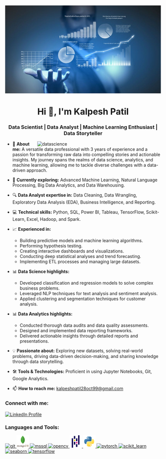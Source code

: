 ![logo](https://github.com/kalpesh18281999/kalpesh18281999/blob/main/DA1.jpg)

<h1 align="center">Hi 👋, I'm Kalpesh Patil</h1>
<h3 align="center">Data Scientist | Data Analyst | Machine Learning Enthusiast | Data Storyteller</h3>

<img align="right" alt="datascience" width="400" src="https://user-images.githubusercontent.com/55389276/140866485-8fb1c876-9a8f-4d6a-98dc-08c4981eaf70.gif">

- 💬 **About me:** A versatile data professional with 3 years of experience and a passion for transforming raw data into compelling stories and actionable insights. My journey spans the realms of data science, analytics, and machine learning, allowing me to tackle diverse challenges with a data-driven approach.

- 🌱 **Currently exploring:** Advanced Machine Learning, Natural Language Processing, Big Data Analytics, and Data Warehousing.

- 🔍 **Data Analyst expertise in:** Data Cleaning, Data Wrangling, Exploratory Data Analysis (EDA), Business Intelligence, and Reporting.

- 💻 **Technical skills:** Python, SQL, Power BI, Tableau, TensorFlow, Scikit-Learn, Excel, Hadoop, and Spark.

- 📈 **Experienced in:**
  - Building predictive models and machine learning algorithms.
  - Performing hypothesis testing.
  - Creating interactive dashboards and visualizations.
  - Conducting deep statistical analyses and trend forecasting.
  - Implementing ETL processes and managing large datasets.

- 📊 **Data Science highlights:**
  - Developed classification and regression models to solve complex business problems.
  - Leveraged NLP techniques for text analysis and sentiment analysis.
  - Applied clustering and segmentation techniques for customer analysis.

- 📊 **Data Analytics highlights:**
  - Conducted thorough data audits and data quality assessments.
  - Designed and implemented data reporting frameworks.
  - Delivered actionable insights through detailed reports and presentations.

- 💡 **Passionate about:** Exploring new datasets, solving real-world problems, driving data-driven decision-making, and sharing knowledge through data storytelling.

- 🛠️ **Tools & Technologies:** Proficient in using Jupyter Notebooks, Git, Google Analytics.

- 📫 **How to reach me:** [kalpeshpatil28oct99@gmail.com](mailto:kalpeshpatil28oct99@gmail.com)

<h3 align="left">Connect with me:</h3>
<p align="left">
<a href="https://www.linkedin.com/in/kalpesh-patil-409b69156/" target="blank"><img align="center" src="https://raw.githubusercontent.com/rahuldkjain/github-profile-readme-generator/master/src/images/icons/Social/linked-in-alt.svg" alt="LinkedIn Profile" height="30" width="40" /></a>
</p>

<h3 align="left">Languages and Tools:</h3>
<p align="left">
<a href="https://git-scm.com/" target="_blank" rel="noreferrer"> <img src="https://www.vectorlogo.zone/logos/git-scm/git-scm-icon.svg" alt="git" width="40" height="40"/> </a>
<a href="https://www.mongodb.com/" target="_blank" rel="noreferrer"> <img src="https://raw.githubusercontent.com/devicons/devicon/master/icons/mongodb/mongodb-original-wordmark.svg" alt="mongodb" width="40" height="40"/> </a>
<a href="https://www.microsoft.com/en-us/sql-server" target="_blank" rel="noreferrer"> <img src="https://www.svgrepo.com/show/303229/microsoft-sql-server-logo.svg" alt="mssql" width="40" height="40"/> </a>
<a href="https://opencv.org/" target="_blank" rel="noreferrer"> <img src="https://www.vectorlogo.zone/logos/opencv/opencv-icon.svg" alt="opencv" width="40" height="40"/> </a>
<a href="https://pandas.pydata.org/" target="_blank" rel="noreferrer"> <img src="https://raw.githubusercontent.com/devicons/devicon/2ae2a900d2f041da66e950e4d48052658d850630/icons/pandas/pandas-original.svg" alt="pandas" width="40" height="40"/> </a>
<a href="https://www.python.org" target="_blank" rel="noreferrer"> <img src="https://raw.githubusercontent.com/devicons/devicon/master/icons/python/python-original.svg" alt="python" width="40" height="40"/> </a>
<a href="https://pytorch.org/" target="_blank" rel="noreferrer"> <img src="https://www.vectorlogo.zone/logos/pytorch/pytorch-icon.svg" alt="pytorch" width="40" height="40"/> </a>
<a href="https://scikit-learn.org/" target="_blank" rel="noreferrer"> <img src="https://upload.wikimedia.org/wikipedia/commons/0/05/Scikit_learn_logo_small.svg" alt="scikit_learn" width="40" height="40"/> </a>
<a href="https://seaborn.pydata.org/" target="_blank" rel="noreferrer"> <img src="https://seaborn.pydata.org/_images/logo-mark-lightbg.svg" alt="seaborn" width="40" height="40"/> </a>
<a href="https://www.tensorflow.org" target="_blank" rel="noreferrer"> <img src="https://www.vectorlogo.zone/logos/tensorflow/tensorflow-icon.svg" alt="tensorflow" width="40" height="40"/> </a>
</p>
